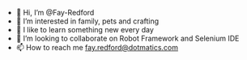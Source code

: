 - 👋 Hi, I’m @Fay-Redford
- 👀 I’m interested in family, pets and crafting
- 🌱 I like to learn something new every day 
- 💞️ I’m looking to collaborate on Robot Framework and Selenium IDE
- 📫 How to reach me fay.redford@dotmatics.com

<!---
Fay-Redford/Fay-Redford is a ✨ special ✨ repository because its `README.md` (this file) appears on your GitHub profile.
You can click the Preview link to take a look at your changes.
--->
